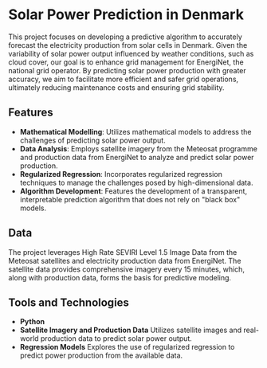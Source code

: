 # Solar Power Prediction in Denmark
This project focuses on developing a predictive algorithm to accurately forecast the electricity production from solar cells in Denmark. Given the variability of solar power output influenced by weather conditions, such as cloud cover, our goal is to enhance grid management for EnergiNet, the national grid operator. By predicting solar power production with greater accuracy, we aim to facilitate more efficient and safer grid operations, ultimately reducing maintenance costs and ensuring grid stability.

## Features
- **Mathematical Modelling**: Utilizes mathematical models to address the challenges of predicting solar power output.
- **Data Analysis**: Employs satellite imagery from the Meteosat programme and production data from EnergiNet to analyze and predict solar power production.
- **Regularized Regression**: Incorporates regularized regression techniques to manage the challenges posed by high-dimensional data.
- **Algorithm Development**: Features the development of a transparent, interpretable prediction algorithm that does not rely on "black box" models.

## Data
The project leverages High Rate SEVIRI Level 1.5 Image Data from the Meteosat satellites and electricity production data from EnergiNet. The satellite data provides comprehensive imagery every 15 minutes, which, along with production data, forms the basis for predictive modeling.

## Tools and Technologies
- **Python**
- **Satellite Imagery and Production Data** Utilizes satellite images and real-world production data to predict solar power output.
- **Regression Models** Explores the use of regularized regression to predict power production from the available data.